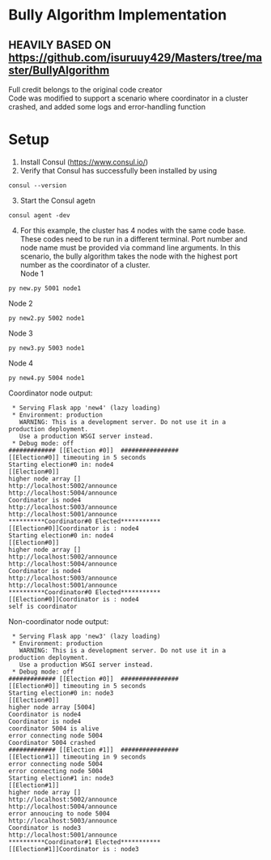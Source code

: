 # Bully Algorithm Implementation
## HEAVILY BASED ON https://github.com/isuruuy429/Masters/tree/master/BullyAlgorithm
Full credit belongs to the original code creator \
Code was modified to support a scenario where coordinator in a cluster crashed, and added some logs and error-handling function

# Setup 
1. Install Consul (https://www.consul.io/)
2. Verify that Consul has successfully been installed by using 
```
consul --version 
```
3. Start the Consul agetn 
```
consul agent -dev 
```
4. For this example, the cluster has 4 nodes with the same code base. These codes need to be run in a different terminal. Port number and node name must be provided via command line arguments. In this scenario, the bully algorithm takes the node with the highest port number as the coordinator of a cluster.  
Node 1
```
py new.py 5001 node1
```
Node 2
```
py new2.py 5002 node1
```
Node 3
```
py new3.py 5003 node1
```
Node 4
```
py new4.py 5004 node1
```

Coordinator node output: 
```
 * Serving Flask app 'new4' (lazy loading)
 * Environment: production
   WARNING: This is a development server. Do not use it in a production deployment.   
   Use a production WSGI server instead.   
 * Debug mode: off
############# [[Election #0]]  ################
[[Election#0]] timeouting in 5 seconds
Starting election#0 in: node4
[[Election#0]]
higher node array []
http://localhost:5002/announce
http://localhost:5004/announce
Coordinator is node4 
http://localhost:5003/announce
http://localhost:5001/announce
**********Coordinator#0 Elected***********
[[Election#0]]Coordinator is : node4
Starting election#0 in: node4
[[Election#0]]
higher node array []
http://localhost:5002/announce
http://localhost:5004/announce
Coordinator is node4 
http://localhost:5003/announce
http://localhost:5001/announce
**********Coordinator#0 Elected***********
[[Election#0]]Coordinator is : node4
self is coordinator
```

Non-coordinator node output: 
```
 * Serving Flask app 'new3' (lazy loading)
 * Environment: production
   WARNING: This is a development server. Do not use it in a production deployment.     
   Use a production WSGI server instead.    
 * Debug mode: off
############# [[Election #0]]  ################
[[Election#0]] timeouting in 5 seconds
Starting election#0 in: node3
[[Election#0]]
higher node array [5004]
Coordinator is node4 
Coordinator is node4 
coordinator 5004 is alive
error connecting node 5004
Coordinator 5004 crashed
############# [[Election #1]]  ################
[[Election#1]] timeouting in 9 seconds
error connecting node 5004
error connecting node 5004
Starting election#1 in: node3
[[Election#1]]
higher node array []
http://localhost:5002/announce
http://localhost:5004/announce
error annoucing to node 5004
http://localhost:5003/announce
Coordinator is node3 
http://localhost:5001/announce
**********Coordinator#1 Elected***********
[[Election#1]]Coordinator is : node3
```

